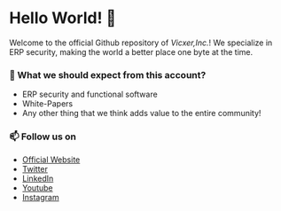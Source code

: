 # Hello World! 👋

Welcome to the official Github repository of _Vicxer,Inc._! We specialize in ERP security, making the world a better place one byte at the time.

### 🌱 What we should expect from this account?

- ERP security and functional software
- White-Papers
- Any other thing that we think adds value to the entire community!

### 📫 Follow us on
- [Official Website](https://vicxer.com) 
- [Twitter](https://twitter.com/VicxerSecurity) 
- [LinkedIn](https://www.linkedin.com/company/vicxer) 
- [Youtube](https://www.youtube.com/channel/UCh1SIHuiG6c0lDpGOC8HHuQ)
- [Instagram](https://www.instagram.com/VicxerSecurity/)
